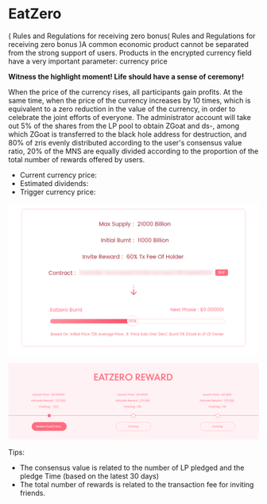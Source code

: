 # EatZero

\( Rules and Regulations for receiving zero bonus\( Rules and Regulations for receiving zero bonus \)A common economic product cannot be separated from the strong support of users. Products in the encrypted currency field have a very important parameter: currency price

**Witness the highlight moment! Life should have a sense of ceremony!**

When the price of the currency rises, all participants gain profits. At the same time, when the price of the currency increases by 10 times, which is equivalent to a zero reduction in the value of the currency, in order to celebrate the joint efforts of everyone. The administrator account will take out 5% of the shares from the LP pool to obtain ZGoat and ds-, among which ZGoat is transferred to the black hole address for destruction, and 80% of zris evenly distributed according to the user's consensus value ratio, 20% of the MNS are equally divided according to the proportion of the total number of rewards offered by users.

* Current currency price:
* Estimated dividends:
* Trigger currency price:

![\( Eat zero bonus progress bar \)](../.gitbook/assets/chi-ling-fen-hong-jin-du-tiao-.png)

![\( Rules and Regulations for receiving zero bonus \)](../.gitbook/assets/06-chi-ling-fen-hong-jiang-li-ling-qu-ji-gui-ze-.png)



Tips: 

* The consensus value is related to the number of LP pledged and the pledge Time \(based on the latest 30 days\)
* The total number of rewards is related to the transaction fee for inviting friends.



